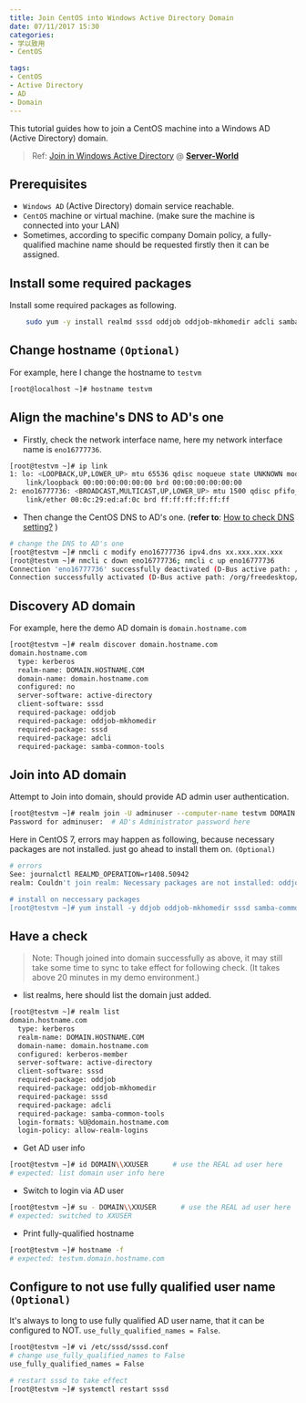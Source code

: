 ```yaml
---
title: Join CentOS into Windows Active Directory Domain
date: 07/11/2017 15:30
categories:
- 学以致用
- CentOS

tags:
- CentOS
- Active Directory
- AD
- Domain
---
```


This tutorial guides how to join a CentOS machine into a Windows AD (Active Directory) domain.

> Ref: [Join in Windows Active Directory](https://www.server-world.info/en/note?os=CentOS_7&p=realmd) @ [**Server-World**](https://www.server-world.info)

## Prerequisites
- `Windows AD` (Active Directory) domain service reachable.
- `CentOS` machine or virtual machine. (make sure the machine is connected into your LAN)
- Sometimes, according to specific company Domain policy, a fully-qualified machine name should be requested firstly then it can be assigned.

## Install some required packages
Install some required packages as following.
```bash
	sudo yum -y install realmd sssd oddjob oddjob-mkhomedir adcli samba-common
```

## Change hostname `(Optional)`

For example, here I change the hostname to `testvm`
```bash
[root@localhost ~]# hostname testvm
```

<!-- more -->

## Align the machine's DNS to AD's one

- Firstly, check the network interface name, here my network interface name is `eno16777736`.

```bash
[root@testvm ~]# ip link
1: lo: <LOOPBACK,UP,LOWER_UP> mtu 65536 qdisc noqueue state UNKNOWN mode DEFAULT
    link/loopback 00:00:00:00:00:00 brd 00:00:00:00:00:00
2: eno16777736: <BROADCAST,MULTICAST,UP,LOWER_UP> mtu 1500 qdisc pfifo_fast state UP mode DEFAULT qlen 1000
    link/ether 00:0c:29:ed:af:0c brd ff:ff:ff:ff:ff:ff
```

- Then change the CentOS DNS to AD's one. (__refer to__: [How to check DNS setting?](https://www.cs.cmu.edu/~help/networking/check-dns-settings.html) )

```bash
# change the DNS to AD's one
[root@testvm ~]# nmcli c modify eno16777736 ipv4.dns xx.xxx.xxx.xxx
[root@testvm ~]# nmcli c down eno16777736; nmcli c up eno16777736
Connection 'eno16777736' successfully deactivated (D-Bus active path: /org/freedesktop/NetworkManager/ActiveConnection/0)
Connection successfully activated (D-Bus active path: /org/freedesktop/NetworkManager/ActiveConnection/2)
```

## Discovery AD domain

For example, here the demo AD domain is `domain.hostname.com`

```bash
[root@testvm ~]# realm discover domain.hostname.com
domain.hostname.com
  type: kerberos
  realm-name: DOMAIN.HOSTNAME.COM
  domain-name: domain.hostname.com
  configured: no
  server-software: active-directory
  client-software: sssd
  required-package: oddjob
  required-package: oddjob-mkhomedir
  required-package: sssd
  required-package: adcli
  required-package: samba-common-tools
```

## Join into AD domain

Attempt to Join into domain, should provide AD admin user authentication.

```bash
[root@testvm ~]# realm join -U adminuser --computer-name testvm DOMAIN.HOSTNAME.COM
Password for adminuser:  # AD's Administrator password here
```

Here in CentOS 7, errors may happen as following, because necessary packages are not installed. just go ahead to install them on.  `(Optional)`

``` bash
# errors
See: journalctl REALMD_OPERATION=r1408.50942
realm: Couldn't join realm: Necessary packages are not installed: oddjob, oddjob-mkhomedir, sssd, samba-common-tools

# install on neccessary packages
[root@testvm ~]# yum install -y ddjob oddjob-mkhomedir sssd samba-common-tool
```

## Have a check

> Note: Though joined into domain successfully as above, it may still take some time to sync to take effect for following check. (It takes above 20 minutes in my demo environment.)

- list realms, here should list the domain just added.

```bash
[root@testvm ~]# realm list
domain.hostname.com
  type: kerberos
  realm-name: DOMAIN.HOSTNAME.COM
  domain-name: domain.hostname.com
  configured: kerberos-member
  server-software: active-directory
  client-software: sssd
  required-package: oddjob
  required-package: oddjob-mkhomedir
  required-package: sssd
  required-package: adcli
  required-package: samba-common-tools
  login-formats: %U@domain.hostname.com
  login-policy: allow-realm-logins
```

- Get AD user info

```bash
[root@testvm ~]# id DOMAIN\\XXUSER      # use the REAL ad user here
# expected: list domain user info here
```

- Switch to login via AD user

```bash
[root@testvm ~]# su - DOMAIN\\XXUSER      # use the REAL ad user here
# expected: switched to XXUSER
```

- Print fully-qualified hostname

```bash
[root@testvm ~]# hostname -f
# expected: testvm.domain.hostname.com
```

## Configure to not use fully qualified user name `(Optional)`
It's always to long to use fully qualified AD user name, that it can be configured to NOT. `use_fully_qualified_names = False`.

```bash
[root@testvm ~]# vi /etc/sssd/sssd.conf
# change use_fully_qualified_names to False
use_fully_qualified_names = False

# restart sssd to take effect
[root@testvm ~]# systemctl restart sssd
```